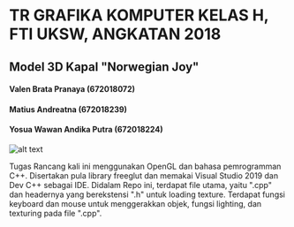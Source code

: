 # TR GRAFIKA KOMPUTER KELAS H, FTI UKSW, ANGKATAN 2018
## Model 3D Kapal "Norwegian Joy"

#### Valen Brata Pranaya (672018072)
#### Matius Andreatna (672018239)
#### Yosua Wawan Andika Putra (672018224)
![alt text](https://www.ncl.com/sites/default/files/joy-ship-mobile-2018.jpg)

Tugas Rancang kali ini menggunakan OpenGL dan bahasa pemrogramman C++.
Disertakan pula library freeglut dan memakai Visual Studio 2019 dan Dev C++ sebagai IDE.
Didalam Repo ini, terdapat file utama, yaitu ".cpp" dan headernya yang berekstensi ".h" untuk loading texture.
Terdapat fungsi keyboard dan mouse untuk menggerakkan objek, fungsi lighting, dan texturing pada file ".cpp".
